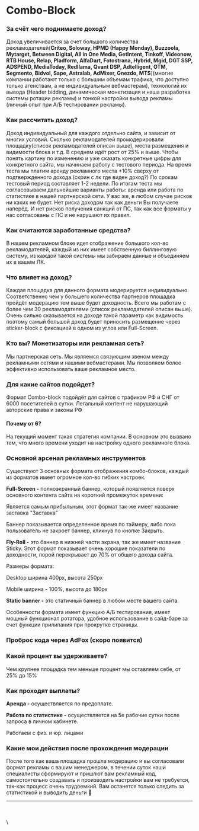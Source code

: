 # Combo-Block

### За счёт чего поднимаете доход?

Доход увеличивается за счет большого количества рекламодателей(**Criteo, Soloway, HPMD (Happy Monday), Buzzoola, Mytarget, Between Digital, All in One Media, GetIntent, Tinkoff, Videonow, RTB House, Relap, Pladform, AlfaDart, Fotostrana, Hybrid, Mgid, DGT SSP, ADSPEND, MediaToday, Redllama, Qvant DSP, Adtelligent, OTM, Segmento, Bidvol, Sape, Astralab, AdMixer, Gnezdo, MTS**)(многие компании работают только с большим объемам трафика, что доступно только агенствам, а не индивидуальным вебмастерам), технологий их вывода (Header bidding, динамическая монетизация и наша разработка системы ротации рекламы) и тонкой настройки вывода рекламы (личный опыт при А/Б тестировании рекламы).

### Как рассчитать доход?

Доход индивидуальный для каждого отдельно сайта, и зависит от многих условий. Сколько рекламодателей промодерировали площадку(список рекламодателей описан выше), места размещения и видимости блока и т.д. В среднем идёт рост от 25% и выше. Чтобы понять картину по изменению и уже сказать конкретные цифры для конкретного сайта, мы начинаем работу с тестового периода. На время теста мы платим аренду рекламного места +10% сверху от подтвержденного дохода.(скрин с лк где виден доход?) По срокам тестовый период составляет 1-2 недели. По итогам теста мы согласовываем дальнейшие варианты работы: аренда или работа по статистике в нашей партнерской сети. У вас же, в любом случае рисков ни каких не будет. Нет риска доходом так как деньги Вы получаете наперёд. И нет рисков получения санкций от ПС, так как все форматы у нас согласованы с ПС и не нарушают их правил.



### Как считаются заработанные средства?

В нашем рекламном блоке идет отображение большого кол-во рекламодателей, каждый из них имеет собственную биллинговую систему, из каждой такой системы мы забираем данные и объединяем их в вашем ЛК.&#x20;

### Что влияет на доход?

Каждая площадка для данного формата модерируется индивидуально. Соответственно чем у большего количества партнеров площадка пройдёт модерацию тем выше будет доходность. Всего мы работам с более чем 30 рекламодателями (список рекламодателей описан выше). Очень сильно сказывается на доходе такой параметр как видимость поэтому самый большой доход будет приносить размещение через sticker-block с фиксацией в одном из углов или Full-Screen.

### Кто вы? Монетизаторы или рекламная сеть?

Мы партнерская сеть. Мы являемся связующим звеном между рекламными сетями и нашими вебмастерами. Мы позволяем более эффективно использовать ваше рекламное место.



### Для какие сайтов подойдет?

Формат Сombo-block подойдёт для сайтов с трафиком РФ и СНГ от 6000 посетителей в сутки. Легальный контент не нарушающий авторские права и законы РФ

#### Почему от 6?

На текущий момент такая стратегия компании. В основном это вызвано тем, что много времени уходит на настройку одного рекламного блока.



### Основной арсенал рекламных инструментов

Существуют 3 основных формата отображения комбо-блоков, каждый из форматов имеет огромное кол-во гибких настроек.&#x20;

**Full-Screen -** полноэкранный баннер, который появляется поверх основного контента сайта на короткий промежуток времени:

Является самым прибыльным, этот формат так-же имеет название заставка "Заставка"

Баннер показывается определенное время по таймеру, либо пока пользователь не закроет баннер, кликнув по кнопке Закрыть.

**Fly-Roll -** это баннер в нижней части экрана, так же имеет название Sticky. Этот формат показывает очень хорошие показатели по доходности, порой перекрывает до 70% от общего дохода сайта. &#x20;

Размеры формата:&#x20;

Desktop ширина 400px, высота 250px

Mobile ширина - 100%, высота до 180px

**Static banner -** это статичный баннер в любом месте вашего сайта.

Особенности формата имеет функцию А/Б тестирования, имеет мощный функционал ротатора, удобное использование в сайд-баре за счет функции прилипания при прокрутке страницы.

### Проброс кода через AdFox (скоро появится)

### Какой процент вы удерживаете?

Чем крупнее площадка тем меньше процент мы оставляем себе, от 25% до 15%

### Как проходят выплаты?

**Аренда -** осуществляется по предоплате.&#x20;

**Работа по статистике -** осуществляется на 5е рабочие сутки после запроса в личном кабинете.&#x20;

Работаем с физ. и юр. лицами&#x20;

### Какие мои действия после прохождения модерации

После того как ваша площадка прошла модерацию и вы согласовали формат рекламы с вашим менеджером, в течении суток наши специалисты сформируют и пришлют вам рекламный код, самостоятельно создавать и производить настройки вам не требуется, так-как процесс очень трудоемкий. Вам останется только следить за статистикой и выводить деньги :tada:

****

\
\
\
